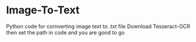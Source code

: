 # Image-To-Text
Python code for cornverting image text to .txt file
Download Tesseract-OCR then set the path in code and you are good to go
